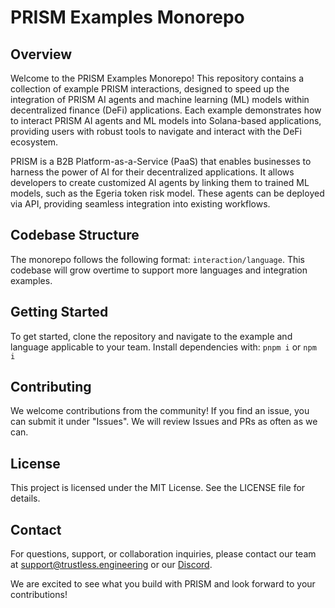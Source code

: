 # PRISM Examples Monorepo

## Overview

Welcome to the PRISM Examples Monorepo! This repository contains a collection of example PRISM interactions, designed to speed up the integration of PRISM AI agents and machine learning (ML) models within decentralized finance (DeFi) applications. Each example demonstrates how to interact PRISM AI agents and ML models into Solana-based applications, providing users with robust tools to navigate and interact with the DeFi ecosystem.

PRISM is a B2B Platform-as-a-Service (PaaS) that enables businesses to harness the power of AI for their decentralized applications. It allows developers to create customized AI agents by linking them to trained ML models, such as the Egeria token risk model. These agents can be deployed via API, providing seamless integration into existing workflows.

## Codebase Structure

The monorepo follows the following format: `interaction/language`. This codebase will grow overtime to support more languages and integration examples.

## Getting Started

To get started, clone the repository and navigate to the example and language applicable to your team. Install dependencies with: `pnpm i` or `npm i`

## Contributing

We welcome contributions from the community! If you find an issue, you can submit it under "Issues". We will review Issues and PRs as often as we can.

## License
This project is licensed under the MIT License. See the LICENSE file for details.

## Contact
For questions, support, or collaboration inquiries, please contact our team at support@trustless.engineering or our [Discord](https://discord.com/invite/pmbc4NjctV).

We are excited to see what you build with PRISM and look forward to your contributions!
